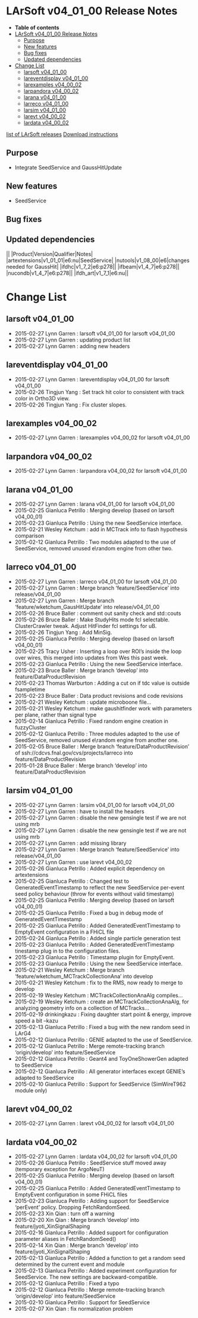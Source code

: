 LArSoft v04_01_00 Release Notes
======================================================================

-   **Table of contents**
-   [LArSoft v04_01_00 Release Notes](#LArSoft-v04_01_00-Release-Notes)
    -   [Purpose](#Purpose)
    -   [New features](#New-features)
    -   [Bug fixes](#Bug-fixes)
    -   [Updated dependencies](#Updated-dependencies)
-   [Change List](#Change-List)
    -   [larsoft v04_01_00](#larsoft-v04_01_00)
    -   [lareventdisplay v04_01_00](#lareventdisplay-v04_01_00)
    -   [larexamples v04_00_02](#larexamples-v04_00_02)
    -   [larpandora v04_00_02](#larpandora-v04_00_02)
    -   [larana v04_01_00](#larana-v04_01_00)
    -   [larreco v04_01_00](#larreco-v04_01_00)
    -   [larsim v04_01_00](#larsim-v04_01_00)
    -   [larevt v04_00_02](#larevt-v04_00_02)
    -   [lardata v04_00_02](#lardata-v04_00_02)

[list of LArSoft releases](LArSoft_release_list)
[Download instructions](http://scisoft.fnal.gov/scisoft/bundles/larsoft/v04_01_00/larsoft-v04_01_00.html)

Purpose
--------------------

-   Integrate SeedService and GaussHitUpdate

New features
------------------------------

-   SeedService

Bug fixes
------------------------

Updated dependencies
----------------------------------------------

||
|Product|Version|Qualifier|Notes|
|artextensions|v1_01_01|e6:nu|SeedService|
|nutools|v1_08_00|e6|changes needed for GaussHit|
|ifdhc|v1_7_2|e6:p278||
|ifbeam|v1_4_7|e6:p278||
|nucondb|v1_4_7|e6:p278||
|ifdh_art|v1_7_1|e6:nu||

Change List
============================

larsoft v04_01_00
------------------------------------------

-   2015-02-27 Lynn Garren : larsoft v04_01_00 for larsoft v04_01_00
-   2015-02-27 Lynn Garren : updating product list
-   2015-02-27 Lynn Garren : adding new headers

lareventdisplay v04_01_00
----------------------------------------------------------

-   2015-02-27 Lynn Garren : lareventdisplay v04_01_00 for larsoft v04_01_00
-   2015-02-26 Tingjun Yang : Set track hit color to consistent with track color in Ortho3D view.
-   2015-02-26 Tingjun Yang : Fix cluster slopes.

larexamples v04_00_02
--------------------------------------------------

-   2015-02-27 Lynn Garren : larexamples v04_00_02 for larsoft v04_01_00

larpandora v04_00_02
------------------------------------------------

-   2015-02-27 Lynn Garren : larpandora v04_00_02 for larsoft v04_01_00

larana v04_01_00
----------------------------------------

-   2015-02-27 Lynn Garren : larana v04_01_00 for larsoft v04_01_00
-   2015-02-25 Gianluca Petrillo : Merging develop (based on larsoft v04_00_01)
-   2015-02-23 Gianluca Petrillo : Using the new SeedService interface.
-   2015-02-21 Wesley Ketchum : add in MCTrack info to flash hypothesis comparison
-   2015-02-12 Gianluca Petrillo : Two modules adapted to the use of SeedService, removed unused e\\random engine from other two.

larreco v04_01_00
------------------------------------------

-   2015-02-27 Lynn Garren : larreco v04_01_00 for larsoft v04_01_00
-   2015-02-27 Lynn Garren : Merge branch ‘feature/SeedService’ into release/v04_01_00
-   2015-02-27 Lynn Garren : Merge branch ‘feature/wketchum_GausHitUpdate’ into release/v04_01_00
-   2015-02-26 Bruce Baller : comment out sanity check and std::couts
-   2015-02-26 Bruce Baller : Make StudyHits mode fcl selectable. ClusterCrawler tweak. Adjust HitFinder fcl settings for uB.
-   2015-02-26 Tingjun Yang : Add MinSig.
-   2015-02-25 Gianluca Petrillo : Merging develop (based on larsoft v04_00_01)
-   2015-02-25 Tracy Usher : Inserting a loop over ROI’s inside the loop over wires, this merged into updates from Wes this past week.
-   2015-02-23 Gianluca Petrillo : Using the new SeedService interface.
-   2015-02-23 Bruce Baller : Merge branch ‘develop’ into feature/DataProductRevision
-   2015-02-23 Thomas Warburton : Adding a cut on if tdc value is outside fsampletime
-   2015-02-23 Bruce Baller : Data product revisions and code revisions
-   2015-02-21 Wesley Ketchum : update microboone file…
-   2015-02-21 Wesley Ketchum : make gaushitfinder work with parameters per plane, rather than signal type
-   2015-02-14 Gianluca Petrillo : Fixed random engine creation in fuzzyCluster
-   2015-02-12 Gianluca Petrillo : Three modules adapted to the use of SeedService, removed unused e\\random engine from another one.
-   2015-02-05 Bruce Baller : Merge branch ‘feature/DataProductRevision’ of ssh://cdcvs.fnal.gov/cvs/projects/larreco into feature/DataProductRevision
-   2015-01-28 Bruce Baller : Merge branch ‘develop’ into feature/DataProductRevision

larsim v04_01_00
----------------------------------------

-   2015-02-27 Lynn Garren : larsim v04_01_00 for larsoft v04_01_00
-   2015-02-27 Lynn Garren : have to install the headers
-   2015-02-27 Lynn Garren : disable the new gensingle test if we are not using mrb
-   2015-02-27 Lynn Garren : disable the new gensingle test if we are not using mrb
-   2015-02-27 Lynn Garren : add missing library
-   2015-02-27 Lynn Garren : Merge branch ‘feature/SeedService’ into release/v04_01_00
-   2015-02-27 Lynn Garren : use larevt v04_00_02
-   2015-02-26 Gianluca Petrillo : Added explicit dependency on artextensions
-   2015-02-25 Gianluca Petrillo : Changed test to GeneratedEventTimestamp to reflect the new SeedService per-event seed policy behaviour (throw for events without valid timestamp)
-   2015-02-25 Gianluca Petrillo : Merging develop (based on larsoft v04_00_01)
-   2015-02-25 Gianluca Petrillo : Fixed a bug in debug mode of GeneratedEventTimestamp
-   2015-02-25 Gianluca Petrillo : Added GeneratedEventTimestamp to EmptyEvent configuration in a FHiCL file
-   2015-02-24 Gianluca Petrillo : Added single particle generation test
-   2015-02-23 Gianluca Petrillo : Added GeneratedEventTimestamp tinestamp plug in to the configuration files.
-   2015-02-23 Gianluca Petrillo : Timestamp plugin for EmptyEvent.
-   2015-02-23 Gianluca Petrillo : Using the new SeedService interface.
-   2015-02-21 Wesley Ketchum : Merge branch ‘feature/wketchum_MCTrackCollectionAna’ into develop
-   2015-02-21 Wesley Ketchum : fix to the RMS, now ready to merge to develop
-   2015-02-19 Wesley Ketchum : MCTrackCollectionAnaAlg compiles…
-   2015-02-19 Wesley Ketchum : create an MCTrackCollectionAnaAlg, for analyzing geometry info on a collection of MCTracks…
-   2015-02-19 drinkingkazu : Fixing daughter start point & energy, improve speed a bit –kazu
-   2015-02-13 Gianluca Petrillo : Fixed a bug with the new random seed in LArG4
-   2015-02-12 Gianluca Petrillo : GENIE adapted to the use of SeedService.
-   2015-02-12 Gianluca Petrillo : Merge remote-tracking branch ‘origin/develop’ into feature/SeedService
-   2015-02-12 Gianluca Petrillo : Geant4 and ToyOneShowerGen adapted to SeedService
-   2015-02-12 Gianluca Petrillo : All generator interfaces except GENIE’s adapted to SeedService
-   2015-02-10 Gianluca Petrillo : Support for SeedService (SimWireT962 module only)

larevt v04_00_02
----------------------------------------

-   2015-02-27 Lynn Garren : larevt v04_00_02 for larsoft v04_01_00

lardata v04_00_02
------------------------------------------

-   2015-02-27 Lynn Garren : lardata v04_00_02 for larsoft v04_01_00
-   2015-02-26 Gianluca Petrillo : SeedService stuff moved away (temporary exception for ArgoNeuT)
-   2015-02-25 Gianluca Petrillo : Merging develop (based on larsoft v04_00_01)
-   2015-02-25 Gianluca Petrillo : Added GeneratedEventTimestamp to EmptyEvent configuration in some FHiCL files
-   2015-02-23 Gianluca Petrillo : Adding support for SeedService ‘perEvent’ policy. Dropping FetchRandomSeed.
-   2015-02-23 Xin Qian : turn off a warning
-   2015-02-20 Xin Qian : Merge branch ‘develop’ into feature/jyoti_XinSignalShaping
-   2015-02-16 Gianluca Petrillo : Added support for configuration parameter aliases in FetchRandomSeed()
-   2015-02-14 Xin Qian : Merge branch ‘develop’ into feature/jyoti_XinSignalShaping
-   2015-02-13 Gianluca Petrillo : Added a function to get a random seed determined by the current event and module
-   2015-02-13 Gianluca Petrillo : Added experiment configuration for SeedService. The new settings are backward-compatible.
-   2015-02-12 Gianluca Petrillo : Fixed a typo
-   2015-02-12 Gianluca Petrillo : Merge remote-tracking branch ‘origin/develop’ into feature/SeedService
-   2015-02-10 Gianluca Petrillo : Support for SeedService
-   2015-02-07 Xin Qian : fix normalization problem
